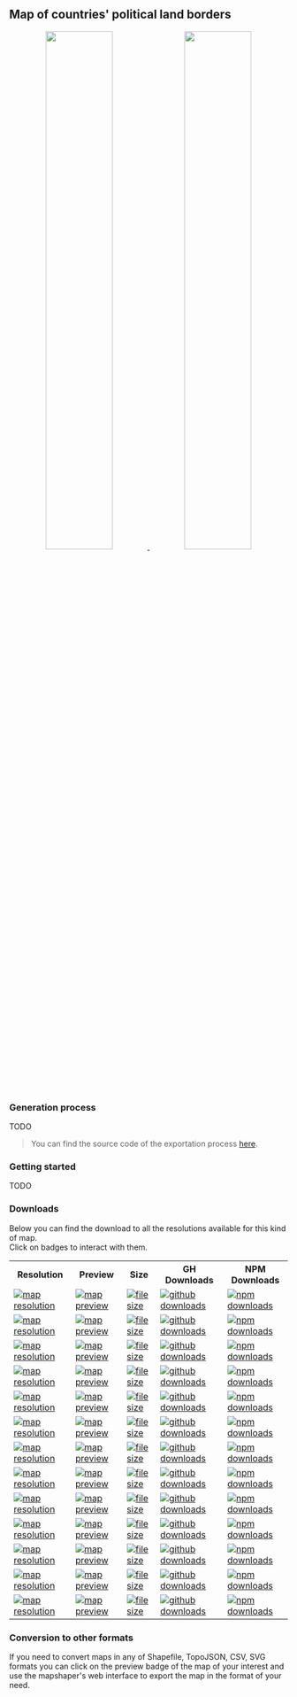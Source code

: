 ## Map of countries' political land borders
<p align="center">
  <a alt="see countries-land on mapshaper" href="http://mapshaper.org/?files=https://cdn.rawgit.com/simonepri/geo-maps/next/previews/countries-land.geo.json">
    <img src="https://raw.githubusercontent.com/simonepri/geo-maps/next/media/geo-maps-countries-land-shape.png" width ="49%"/>
  </a>
  <a alt="see countries-land on geojson.io" href="http://geojson.io/#data=data:text/x-url,https://cdn.rawgit.com/simonepri/geo-maps/next/previews/countries-land.geo.json">
    <img src="https://raw.githubusercontent.com/simonepri/geo-maps/next/media/geo-maps-countries-land-hover.png" width ="49%"/>
  </a>
</p>

### Generation process
TODO

> You can find the source code of the exportation process [here](gulp/maps/countries-land.js).

### Getting started
TODO

### Downloads
Below you can find the download to all the resolutions available for this kind of map.  
Click on badges to interact with them.

<table>
  <tr>
    <th>Resolution</th>
    <th>Preview</th>
    <th>Size</th>
    <th>GH Downloads</th>
    <th>NPM Downloads</th>
  </tr>

  <tr>
    <td>
      <a href="#countries-land">
        <img src="https://img.shields.io/badge/resolution-1m-f1c40f.svg" alt="map resolution"/>
      </a>
    </td>
    <td>
      <a href="http://mapshaper.org/?files=https://unpkg.com/@geo-maps/countries-land-1m/map.geo.json">
        <img src="https://img.shields.io/badge/preview-mapshaper-1abc9c.svg" alt="map preview"/>
      </a>
    </td>
    <td>
      <a href="#countries-land">
        <img src="http://img.badgesize.io/https://unpkg.com/@geo-maps/countries-land-1m/map.geo.json" alt="file size"/>
      </a>
    </td>
    <td>
      <a href="https://github.com/simonepri/geo-maps/releases/download/v0.5.0/countries-land-1m.geo.json">
        <img src="https://img.shields.io/github/downloads/simonepri/geo-maps/latest/countries-land-1m.geo.json.svg" alt="github downloads"/>
      </a>
    </td>
    <td>
      <a href="https://www.npmjs.com/package/@geo-maps/countries-land-1m">
        <img src="https://img.shields.io/npm/dm/@geo-maps/countries-land-1m.svg" alt="npm downloads"/>
      </a>
    </td>
  </tr>

  <tr>
    <td>
      <a href="#countries-land">
        <img src="https://img.shields.io/badge/resolution-2m5-f1c40f.svg" alt="map resolution"/>
      </a>
    </td>
    <td>
      <a href="http://mapshaper.org/?files=https://unpkg.com/@geo-maps/countries-land-2m5/map.geo.json">
        <img src="https://img.shields.io/badge/preview-mapshaper-1abc9c.svg" alt="map preview"/>
      </a>
    </td>
    <td>
      <a href="#countries-land">
        <img src="http://img.badgesize.io/https://unpkg.com/@geo-maps/countries-land-2m5/map.geo.json" alt="file size"/>
      </a>
    </td>
    <td>
      <a href="https://github.com/simonepri/geo-maps/releases/download/v0.5.0/countries-land-2m5.geo.json">
        <img src="https://img.shields.io/github/downloads/simonepri/geo-maps/latest/countries-land-2m5.geo.json.svg" alt="github downloads"/>
      </a>
    </td>
    <td>
      <a href="https://www.npmjs.com/package/@geo-maps/countries-land-2m5">
        <img src="https://img.shields.io/npm/dm/@geo-maps/countries-land-2m5.svg" alt="npm downloads"/>
      </a>
    </td>
  </tr>

  <tr>
    <td>
      <a href="#countries-land">
        <img src="https://img.shields.io/badge/resolution-5m-f1c40f.svg" alt="map resolution"/>
      </a>
    </td>
    <td>
      <a href="http://mapshaper.org/?files=https://unpkg.com/@geo-maps/countries-land-5m/map.geo.json">
        <img src="https://img.shields.io/badge/preview-mapshaper-1abc9c.svg" alt="map preview"/>
      </a>
    </td>
    <td>
      <a href="#countries-land">
        <img src="http://img.badgesize.io/https://unpkg.com/@geo-maps/countries-land-5m/map.geo.json" alt="file size"/>
      </a>
    </td>
    <td>
      <a href="https://github.com/simonepri/geo-maps/releases/download/v0.5.0/countries-land-5m.geo.json">
        <img src="https://img.shields.io/github/downloads/simonepri/geo-maps/latest/countries-land-5m.geo.json.svg" alt="github downloads"/>
      </a>
    </td>
    <td>
      <a href="https://www.npmjs.com/package/@geo-maps/countries-land-5m">
        <img src="https://img.shields.io/npm/dm/@geo-maps/countries-land-5m.svg" alt="npm downloads"/>
      </a>
    </td>
  </tr>

  <tr>
    <td>
      <a href="#countries-land">
        <img src="https://img.shields.io/badge/resolution-10m-f1c40f.svg" alt="map resolution"/>
      </a>
    </td>
    <td>
      <a href="http://mapshaper.org/?files=https://unpkg.com/@geo-maps/countries-land-10m/map.geo.json">
        <img src="https://img.shields.io/badge/preview-mapshaper-1abc9c.svg" alt="map preview"/>
      </a>
    </td>
    <td>
      <a href="#countries-land">
        <img src="http://img.badgesize.io/https://unpkg.com/@geo-maps/countries-land-10m/map.geo.json" alt="file size"/>
      </a>
    </td>
    <td>
      <a href="https://github.com/simonepri/geo-maps/releases/download/v0.5.0/countries-land-10m.geo.json">
        <img src="https://img.shields.io/github/downloads/simonepri/geo-maps/latest/countries-land-10m.geo.json.svg" alt="github downloads"/>
      </a>
    </td>
    <td>
      <a href="https://www.npmjs.com/package/@geo-maps/countries-land-10m">
        <img src="https://img.shields.io/npm/dm/@geo-maps/countries-land-10m.svg" alt="npm downloads"/>
      </a>
    </td>
  </tr>

  <tr>
    <td>
      <a href="#countries-land">
        <img src="https://img.shields.io/badge/resolution-25m-f1c40f.svg" alt="map resolution"/>
      </a>
    </td>
    <td>
      <a href="http://mapshaper.org/?files=https://unpkg.com/@geo-maps/countries-land-25m/map.geo.json">
        <img src="https://img.shields.io/badge/preview-mapshaper-1abc9c.svg" alt="map preview"/>
      </a>
    </td>
    <td>
      <a href="#countries-land">
        <img src="http://img.badgesize.io/https://unpkg.com/@geo-maps/countries-land-25m/map.geo.json" alt="file size"/>
      </a>
    </td>
    <td>
      <a href="https://github.com/simonepri/geo-maps/releases/download/v0.5.0/countries-land-25m.geo.json">
        <img src="https://img.shields.io/github/downloads/simonepri/geo-maps/latest/countries-land-25m.geo.json.svg" alt="github downloads"/>
      </a>
    </td>
    <td>
      <a href="https://www.npmjs.com/package/@geo-maps/countries-land-25m">
        <img src="https://img.shields.io/npm/dm/@geo-maps/countries-land-25m.svg" alt="npm downloads"/>
      </a>
    </td>
  </tr>

  <tr>
    <td>
      <a href="#countries-land">
        <img src="https://img.shields.io/badge/resolution-50m-f1c40f.svg" alt="map resolution"/>
      </a>
    </td>
    <td>
      <a href="http://mapshaper.org/?files=https://unpkg.com/@geo-maps/countries-land-50m/map.geo.json">
        <img src="https://img.shields.io/badge/preview-mapshaper-1abc9c.svg" alt="map preview"/>
      </a>
    </td>
    <td>
      <a href="#countries-land">
        <img src="http://img.badgesize.io/https://unpkg.com/@geo-maps/countries-land-50m/map.geo.json" alt="file size"/>
      </a>
    </td>
    <td>
      <a href="https://github.com/simonepri/geo-maps/releases/download/v0.5.0/countries-land-50m.geo.json">
        <img src="https://img.shields.io/github/downloads/simonepri/geo-maps/latest/countries-land-50m.geo.json.svg" alt="github downloads"/>
      </a>
    </td>
    <td>
      <a href="https://www.npmjs.com/package/@geo-maps/countries-land-50m">
        <img src="https://img.shields.io/npm/dm/@geo-maps/countries-land-50m.svg" alt="npm downloads"/>
      </a>
    </td>
  </tr>

  <tr>
    <td>
      <a href="#countries-land">
        <img src="https://img.shields.io/badge/resolution-100m-f1c40f.svg" alt="map resolution"/>
      </a>
    </td>
    <td>
      <a href="http://mapshaper.org/?files=https://unpkg.com/@geo-maps/countries-land-100m/map.geo.json">
        <img src="https://img.shields.io/badge/preview-mapshaper-1abc9c.svg" alt="map preview"/>
      </a>
    </td>
    <td>
      <a href="#countries-land">
        <img src="http://img.badgesize.io/https://unpkg.com/@geo-maps/countries-land-100m/map.geo.json" alt="file size"/>
      </a>
    </td>
    <td>
      <a href="https://github.com/simonepri/geo-maps/releases/download/v0.5.0/countries-land-100m.geo.json">
        <img src="https://img.shields.io/github/downloads/simonepri/geo-maps/latest/countries-land-100m.geo.json.svg" alt="github downloads"/>
      </a>
    </td>
    <td>
      <a href="https://www.npmjs.com/package/@geo-maps/countries-land-100m">
        <img src="https://img.shields.io/npm/dm/@geo-maps/countries-land-100m.svg" alt="npm downloads"/>
      </a>
    </td>
  </tr>

  <tr>
    <td>
      <a href="#countries-land">
        <img src="https://img.shields.io/badge/resolution-250m-f1c40f.svg" alt="map resolution"/>
      </a>
    </td>
    <td>
      <a href="http://mapshaper.org/?files=https://unpkg.com/@geo-maps/countries-land-250m/map.geo.json">
        <img src="https://img.shields.io/badge/preview-mapshaper-1abc9c.svg" alt="map preview"/>
      </a>
    </td>
    <td>
      <a href="#countries-land">
        <img src="http://img.badgesize.io/https://unpkg.com/@geo-maps/countries-land-250m/map.geo.json" alt="file size"/>
      </a>
    </td>
    <td>
      <a href="https://github.com/simonepri/geo-maps/releases/download/v0.5.0/countries-land-250m.geo.json">
        <img src="https://img.shields.io/github/downloads/simonepri/geo-maps/latest/countries-land-250m.geo.json.svg" alt="github downloads"/>
      </a>
    </td>
    <td>
      <a href="https://www.npmjs.com/package/@geo-maps/countries-land-250m">
        <img src="https://img.shields.io/npm/dm/@geo-maps/countries-land-250m.svg" alt="npm downloads"/>
      </a>
    </td>
  </tr>

  <tr>
    <td>
      <a href="#countries-land">
        <img src="https://img.shields.io/badge/resolution-500m-f1c40f.svg" alt="map resolution"/>
      </a>
    </td>
    <td>
      <a href="http://mapshaper.org/?files=https://unpkg.com/@geo-maps/countries-land-500m/map.geo.json">
        <img src="https://img.shields.io/badge/preview-mapshaper-1abc9c.svg" alt="map preview"/>
      </a>
    </td>
    <td>
      <a href="#countries-land">
        <img src="http://img.badgesize.io/https://unpkg.com/@geo-maps/countries-land-500m/map.geo.json" alt="file size"/>
      </a>
    </td>
    <td>
      <a href="https://github.com/simonepri/geo-maps/releases/download/v0.5.0/countries-land-500m.geo.json">
        <img src="https://img.shields.io/github/downloads/simonepri/geo-maps/latest/countries-land-500m.geo.json.svg" alt="github downloads"/>
      </a>
    </td>
    <td>
      <a href="https://www.npmjs.com/package/@geo-maps/countries-land-500m">
        <img src="https://img.shields.io/npm/dm/@geo-maps/countries-land-500m.svg" alt="npm downloads"/>
      </a>
    </td>
  </tr>

  <tr>
    <td>
      <a href="#countries-land">
        <img src="https://img.shields.io/badge/resolution-1km-f1c40f.svg" alt="map resolution"/>
      </a>
    </td>
    <td>
      <a href="http://mapshaper.org/?files=https://unpkg.com/@geo-maps/countries-land-1km/map.geo.json">
        <img src="https://img.shields.io/badge/preview-mapshaper-1abc9c.svg" alt="map preview"/>
      </a>
    </td>
    <td>
      <a href="#countries-land">
        <img src="http://img.badgesize.io/https://unpkg.com/@geo-maps/countries-land-1km/map.geo.json" alt="file size"/>
      </a>
    </td>
    <td>
      <a href="https://github.com/simonepri/geo-maps/releases/download/v0.5.0/countries-land-1km.geo.json">
        <img src="https://img.shields.io/github/downloads/simonepri/geo-maps/latest/countries-land-1km.geo.json.svg" alt="github downloads"/>
      </a>
    </td>
    <td>
      <a href="https://www.npmjs.com/package/@geo-maps/countries-land-1km">
        <img src="https://img.shields.io/npm/dm/@geo-maps/countries-land-1km.svg" alt="npm downloads"/>
      </a>
    </td>
  </tr>

  <tr>
    <td>
      <a href="#countries-land">
        <img src="https://img.shields.io/badge/resolution-2km5-f1c40f.svg" alt="map resolution"/>
      </a>
    </td>
    <td>
      <a href="http://mapshaper.org/?files=https://unpkg.com/@geo-maps/countries-land-2km5/map.geo.json">
        <img src="https://img.shields.io/badge/preview-mapshaper-1abc9c.svg" alt="map preview"/>
      </a>
    </td>
    <td>
      <a href="#countries-land">
        <img src="http://img.badgesize.io/https://unpkg.com/@geo-maps/countries-land-2km5/map.geo.json" alt="file size"/>
      </a>
    </td>
    <td>
      <a href="https://github.com/simonepri/geo-maps/releases/download/v0.5.0/countries-land-2km5.geo.json">
        <img src="https://img.shields.io/github/downloads/simonepri/geo-maps/latest/countries-land-2km5.geo.json.svg" alt="github downloads"/>
      </a>
    </td>
    <td>
      <a href="https://www.npmjs.com/package/@geo-maps/countries-land-2km5">
        <img src="https://img.shields.io/npm/dm/@geo-maps/countries-land-2km5.svg" alt="npm downloads"/>
      </a>
    </td>
  </tr>

  <tr>
    <td>
      <a href="#countries-land">
        <img src="https://img.shields.io/badge/resolution-5km-f1c40f.svg" alt="map resolution"/>
      </a>
    </td>
    <td>
      <a href="http://mapshaper.org/?files=https://unpkg.com/@geo-maps/countries-land-5km/map.geo.json">
        <img src="https://img.shields.io/badge/preview-mapshaper-1abc9c.svg" alt="map preview"/>
      </a>
    </td>
    <td>
      <a href="#countries-land">
        <img src="http://img.badgesize.io/https://unpkg.com/@geo-maps/countries-land-5km/map.geo.json" alt="file size"/>
      </a>
    </td>
    <td>
      <a href="https://github.com/simonepri/geo-maps/releases/download/v0.5.0/countries-land-5km.geo.json">
        <img src="https://img.shields.io/github/downloads/simonepri/geo-maps/latest/countries-land-5km.geo.json.svg" alt="github downloads"/>
      </a>
    </td>
    <td>
      <a href="https://www.npmjs.com/package/@geo-maps/countries-land-5km">
        <img src="https://img.shields.io/npm/dm/@geo-maps/countries-land-5km.svg" alt="npm downloads"/>
      </a>
    </td>
  </tr>

  <tr>
    <td>
      <a href="#countries-land">
        <img src="https://img.shields.io/badge/resolution-10km-f1c40f.svg" alt="map resolution"/>
      </a>
    </td>
    <td>
      <a href="http://mapshaper.org/?files=https://unpkg.com/@geo-maps/countries-land-10km/map.geo.json">
        <img src="https://img.shields.io/badge/preview-mapshaper-1abc9c.svg" alt="map preview"/>
      </a>
    </td>
    <td>
      <a href="#countries-land">
        <img src="http://img.badgesize.io/https://unpkg.com/@geo-maps/countries-land-10km/map.geo.json" alt="file size"/>
      </a>
    </td>
    <td>
      <a href="https://github.com/simonepri/geo-maps/releases/download/v0.5.0/countries-land-10km.geo.json">
        <img src="https://img.shields.io/github/downloads/simonepri/geo-maps/latest/countries-land-10km.geo.json.svg" alt="github downloads"/>
      </a>
    </td>
    <td>
      <a href="https://www.npmjs.com/package/@geo-maps/countries-land-10km">
        <img src="https://img.shields.io/npm/dm/@geo-maps/countries-land-10km.svg" alt="npm downloads"/>
      </a>
    </td>
  </tr>
</table>

### Conversion to other formats
If you need to convert maps in any of Shapefile, TopoJSON, CSV, SVG formats you can click on the preview badge of the map of your interest and use the mapshaper's web interface to export the map in the format of your need.
